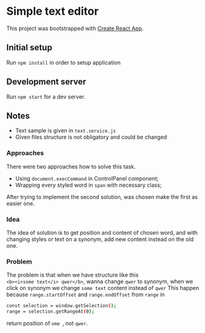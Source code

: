 # Simple text editor
This project was bootstrapped with [Create React App](https://github.com/facebookincubator/create-react-app).

## Initial setup
Run `npm install` in order to setup application

## Development server
Run `npm start` for a dev server.

## Notes
+ Text sample is given in `text.service.js`
+ Given files structure is not obligatory and could be changed

### Approaches
There were two approaches how to solve this task.
+ Using `document.execCommand` in ControlPanel component;
+ Wrapping every styled word in `span` with necessary class;

After trying to implement the second solution, was chosen make the first as easier one.

### Idea
The idea of solution is to get position and content of chosen word, and with changing styles
or text on a synonym, add new content instead on the old one. 

### Problem
The problem is that when we have structure like this  
`<b><i>some text</i> qwer</b>`, wanna change `qwer` 
to synonym, when we click on synonym we change `some text` content instead of `qwer`
This happen because `range.startOffset` and `range.endOffset` from `range` in 

```sh
const selection = window.getSelection();
range = selection.getRangeAt(0);
```
return position of `ome `, not `qwer`.




